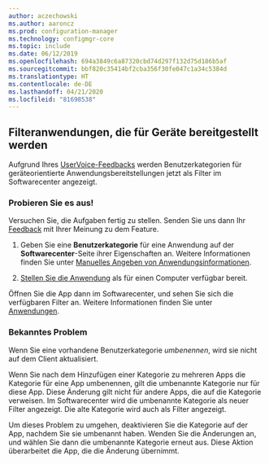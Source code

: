 ```yaml
---
author: aczechowski
ms.author: aaroncz
ms.prod: configuration-manager
ms.technology: configmgr-core
ms.topic: include
ms.date: 06/12/2019
ms.openlocfilehash: 694a3849c6a87320cbd74d297f132d75d186b5af
ms.sourcegitcommit: bbf820c35414bf2cba356f30fe047c1a34c5384d
ms.translationtype: HT
ms.contentlocale: de-DE
ms.lasthandoff: 04/21/2020
ms.locfileid: "81698538"
---
```

## <a name="filter-applications-deployed-to-devices"></a><a name="bkmk_appcategory"></a> Filteranwendungen, die für Geräte bereitgestellt werden

<!--4451056-->

Aufgrund Ihres [UserVoice-Feedbacks](https://configurationmanager.uservoice.com/forums/300492-ideas/suggestions/13252563-software-center-add-categories-to-maching-targett) werden Benutzerkategorien für geräteorientierte Anwendungsbereitstellungen jetzt als Filter im Softwarecenter angezeigt.

### <a name="try-it-out"></a>Probieren Sie es aus!

Versuchen Sie, die Aufgaben fertig zu stellen. Senden Sie uns dann Ihr [Feedback](../../../../understand/find-help.md#product-feedback) mit Ihrer Meinung zu dem Feature.

1. Geben Sie eine **Benutzerkategorie** für eine Anwendung auf der **Softwarecenter**-Seite ihrer Eigenschaften an. Weitere Informationen finden Sie unter [Manuelles Angeben von Anwendungsinformationen](../../../../../apps/deploy-use/create-applications.md#bkmk_manual-app).

1. [Stellen Sie die Anwendung](../../../../../apps/deploy-use/deploy-applications.md) als für einen Computer verfügbar bereit.

Öffnen Sie die App dann im Softwarecenter, und sehen Sie sich die verfügbaren Filter an. Weitere Informationen finden Sie unter [Anwendungen](../../../../understand/software-center.md#applications).

### <a name="known-issue"></a>Bekanntes Problem

<!-- 4726793 -->

Wenn Sie eine vorhandene Benutzerkategorie *umbenennen*, wird sie nicht auf dem Client aktualisiert.

Wenn Sie nach dem Hinzufügen einer Kategorie zu mehreren Apps die Kategorie für eine App umbenennen, gilt die umbenannte Kategorie nur für diese App. Diese Änderung gilt nicht für andere Apps, die auf die Kategorie verweisen. Im Softwarecenter wird die umbenannte Kategorie als neuer Filter angezeigt. Die alte Kategorie wird auch als Filter angezeigt.

Um dieses Problem zu umgehen, deaktivieren Sie die Kategorie auf der App, nachdem Sie sie umbenannt haben. Wenden Sie die Änderungen an, und wählen Sie dann die umbenannte Kategorie erneut aus. Diese Aktion überarbeitet die App, die die Änderung übernimmt.
